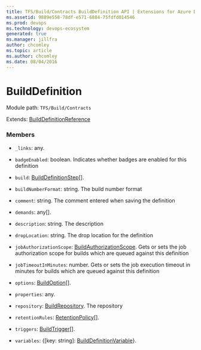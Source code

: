 ```yaml
---
title: TFS/Build/Contracts BuildDefinition API | Extensions for Azure DevOps Services
ms.assetid: 9889e558-78df-e571-6884-75fdfd014546
ms.prod: devops
ms.technology: devops-ecosystem
generated: true
ms.manager: jillfra
author: chcomley
ms.topic: article
ms.author: chcomley
ms.date: 08/04/2016
---
```


# BuildDefinition

Module path: `TFS/Build/Contracts`

Extends: [BuildDefinitionReference](./BuildDefinitionReference.md)

### Members

* `_links`: any. 

* `badgeEnabled`: boolean. Indicates whether badges are enabled for this definition

* `build`: [BuildDefinitionStep](./BuildDefinitionStep.md)[]. 

* `buildNumberFormat`: string. The build number format

* `comment`: string. The comment entered when saving the definition

* `demands`: any[]. 

* `description`: string. The description

* `dropLocation`: string. The drop location for the definition

* `jobAuthorizationScope`: [BuildAuthorizationScope](./BuildAuthorizationScope.md). Gets or sets the job authorization scope for builds which are queued against this definition

* `jobTimeoutInMinutes`: number. Gets or sets the job execution timeout in minutes for builds which are queued against this definition

* `options`: [BuildOption](./BuildOption.md)[]. 

* `properties`: any. 

* `repository`: [BuildRepository](./BuildRepository.md). The repository

* `retentionRules`: [RetentionPolicy](./RetentionPolicy.md)[]. 

* `triggers`: [BuildTrigger](./BuildTrigger.md)[]. 

* `variables`: {[key: string]: [BuildDefinitionVariable](./BuildDefinitionVariable.md)}. 

